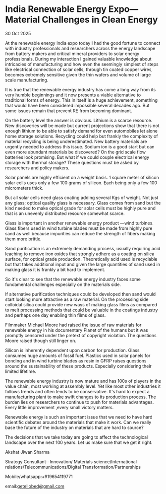 # India Renewable Energy Expo—Material Challenges in Clean Energy

30 Oct 2025

At the renewable energy India expo today I had the good fortune to connect with industry professionals and researchers across the energy landscape from battery makers and critical mineral providers to solar energy professionals. During my interaction I gained valuable knowledge about intricacies of manufacturing and how even the seemingly simplest of steps like electrical connection of solar cells, through tin coated copper wires, becomes extremely sensitive given the thin wafers and volume of large scale manufacturing. 

It is true that the renewable energy industry has come a long way from its very humble beginnings and it now presents a viable alternative to traditional forms of energy. This in itself is a huge achievement, something that would have been considered impossible several decades ago. But some issues remain that prevent RE from becoming dominant. 

On the battery level the answer is obvious. Lithium is a scarce resource. New discoveries will be made but current projections show that there is not enough lithium to be able to satisfy demand for even automobiles let alone home storage solutions. Recycling could help but frankly the complexity of material recycling is being underestimated. New battery materials are urgently needed to address this issue. Sodium ion is a good start but can even more abundant materials be discovered? On the grid scale flow batteries look promising. But what if we could couple electrical energy storage with thermal storage? These questions must be asked by researchers and policy makers. 

Solar panels are highly efficient on a weight basis. 1 square meter of silicon solar cells uses only a few 100 grams of silicon. Each being only a few 100 micrometers thick. 

But all solar cells need glass coating adding several Kgs of weight. Not just any glass; optical quality glass is necessary. Glass comes from sand but the kind needed to make optical grade for solar cells must be highly pure and that is an unevenly distributed resource somewhat scarce. 

Glass is important in another renewable energy product —wind turbines. Glass fibers used in wind turbine blades must be made from highly pure sand as well because impurities can reduce the strength of fibers making them more brittle. 

Sand purification is an extremely demanding process, usually requiring acid leaching to remove iron oxides that strongly adhere as a coating on silica surface, for optical grade production. Theoretically acid used is recyclable but that takes additional input and given the large quantities of sand used in making glass it is frankly a bit hard to implement. 

So it's clear to see that the renewable energy industry faces some fundamental challenges especially on the materials side. 

If alternative purification techniques could be developed then sand would start looking more attractive as a raw material. On the processing side colloidal silica could provide new ways of making glass films as compared to melt processing methods that could be valuable in the coatings industry and perhaps one day enabling thin films of glass. 


Filmmaker Michael Moore had raised the issue of raw materials for renewable energy in his documentary Planet of the humans but it was promptly censored under the pretext of copyright violation. The questions Moore raised though still linger on. 

Silicon is inherently dependent upon carbon for production. Glass consumes huge amounts of fossil fuel. Plastics used in solar panels for bonding and in wind turbine blades as resin in GFRP raises questions around the sustainability of these products. Especially considering their limited lifetime. 

The renewable energy industry is now mature and has 100s of players in the value chain, most working at assembly level.  Yet like most other industries it follows trends and often tends to be conservative. It's hard to expect a manufacturing plant to make swift changes to its production process. The burden lies on researchers to continue to push for materials advantages. Every little improvement ,every small victory matters. 

Renewable energy is such an important issue that we need to have hard scientific debates around the materials that make it work. Can we really base the future of the industry on materials that are hard to source? 

The decisions that we take today are going to affect the technological landscape over the next 100 years. Let us make sure that we get it right. 


Akshat Jiwan Sharma

Strategy Consultant--Innovation/ Materials science/International relations/Telecommunications/Digital Transformation/Partnerships 

Mobile/whatsapp:+919654119771

email:getellobed@gmail.com



